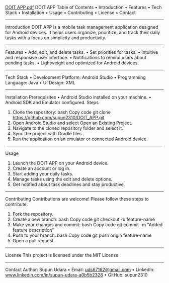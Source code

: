  [DOIT APP.pdf](https://github.com/user-attachments/files/17980973/DOIT.APP.pdf)
DOIT APP
Table of Contents
•	Introduction
•	Features
•	Tech Stack
•	Installation
•	Usage
•	Contributing
•	License
•	Contact
________________________________________
Introduction
DOIT APP is a mobile task management application designed for Android devices. It helps users organize, prioritize, and track their daily tasks with a focus on simplicity and productivity.
________________________________________
Features
•	Add, edit, and delete tasks.
•	Set priorities for tasks.
•	Intuitive and responsive user interface.
•	Notifications to remind users about pending tasks.
•	Lightweight and optimized for Android devices.
________________________________________
Tech Stack
•	Development Platform: Android Studio
•	Programming Language: Java
•	UI Design: XML
________________________________________
Installation
Prerequisites
•	Android Studio installed on your machine.
•	Android SDK and Emulator configured.
Steps
1.	Clone the repository:
bash
Copy code
git clone https://github.com/supun2310/DOIT_APP.git 
2.	Open Android Studio and select Open an Existing Project.
3.	Navigate to the cloned repository folder and select it.
4.	Sync the project with Gradle files.
5.	Run the application on an emulator or connected Android device.
________________________________________
Usage
1.	Launch the DOIT APP on your Android device.
2.	Create an account or log in.
3.	Start adding your daily tasks.
4.	Manage tasks using the edit and delete options.
5.	Get notified about task deadlines and stay productive.
________________________________________
Contributing
Contributions are welcome! Please follow these steps to contribute:
1.	Fork the repository.
2.	Create a new branch:
bash
Copy code
git checkout -b feature-name 
3.	Make your changes and commit:
bash
Copy code
git commit -m "Added feature description" 
4.	Push to your branch:
bash
Copy code
git push origin feature-name 
5.	Open a pull request.
________________________________________
License
This project is licensed under the MIT License.
________________________________________
Contact
Author: Supun Udara
•	Email: uds67162@gmail.com
•	LinkedIn:  www.linkedin.com/in/supun-udara-a0b5b2328
•	GitHub: supun2310


